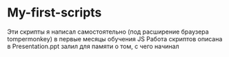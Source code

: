 # My-first-scripts
Эти скрипты я написал самостоятельно (под расширение браузера tompermonkey) в первые месяцы обучения JS
Работа скриптов описана в Presentation.ppt
залил для памяти о том, с чего начинал
